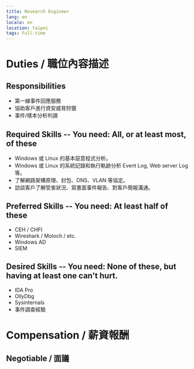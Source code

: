 ```yaml
---
title: Research Engineer
lang: en
locale: en
location: taipei
tags: Full-time
---
```

# Duties / 職位內容描述
## Responsibilities

- 第一線事件回應服務
- 協助客戶進行資安威脅狩獵
- 事件/樣本分析判讀
## Required Skills -- You need: All, or at least most, of these

- Windows 或 Linux 的基本惡意程式分析。
- Windows 或 Linux 的系統記錄和執行軌跡分析 Event Log, Web server Log 等。
- 了解網路架構原理、封包、DNS、VLAN 等協定。
- 訪談客戶了解受害狀況、寫書面事件報告、對客戶簡報溝通。
## Preferred Skills -- You need: At least half of these

- CEH / CHFI
- Wireshark / Moloch / etc.
- Windows AD
- SIEM
## Desired Skills -- You need: None of these, but having at least one can't hurt.

- IDA Pro
- OllyDbg
- Sysinternals
- 事件調查經驗

# Compensation / 薪資報酬
## Negotiable / 面議
